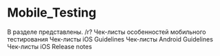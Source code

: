 # Mobile_Testing
В разделе представлены. /r?
Чек-листы особенностей мобильного тестирования
Чек-листы iOS Guidelines
Чек-листы Android Guidelines
Чек-листы iOS Release notes
